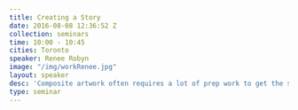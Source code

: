 ```yaml
---
title: Creating a Story
date: 2016-08-08 12:36:52 Z
collection: seminars
time: 10:00 - 10:45
cities: Toronto
speaker: Renee Robyn
image: "/img/workRenee.jpg"
layout: speaker
desc: 'Composite artwork often requires a lot of prep work to get the story and all the ingredients together so the final result is believable. Renee will do a behind the scenes walk through of what goes into making some of her images that break the boundaries of reality, and the stories that helped make them happen.'
type: seminar
---
```

